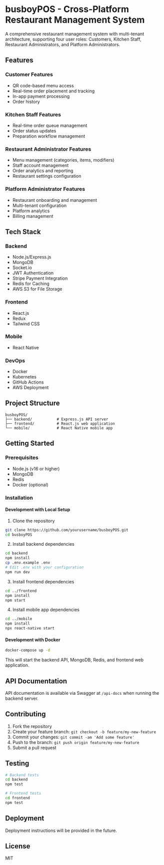 # busboyPOS - Cross-Platform Restaurant Management System

A comprehensive restaurant management system with multi-tenant architecture, supporting four user roles: Customers, Kitchen Staff, Restaurant Administrators, and Platform Administrators.

## Features

### Customer Features
- QR code-based menu access
- Real-time order placement and tracking
- In-app payment processing
- Order history

### Kitchen Staff Features
- Real-time order queue management
- Order status updates
- Preparation workflow management

### Restaurant Administrator Features
- Menu management (categories, items, modifiers)
- Staff account management
- Order analytics and reporting
- Restaurant settings configuration

### Platform Administrator Features
- Restaurant onboarding and management
- Multi-tenant configuration
- Platform analytics
- Billing management

## Tech Stack

### Backend
- Node.js/Express.js
- MongoDB
- Socket.io
- JWT Authentication
- Stripe Payment Integration
- Redis for Caching
- AWS S3 for File Storage

### Frontend
- React.js
- Redux
- Tailwind CSS

### Mobile
- React Native

### DevOps
- Docker
- Kubernetes
- GitHub Actions
- AWS Deployment

## Project Structure
```
busboyPOS/
├── backend/           # Express.js API server
├── frontend/          # React.js web application
└── mobile/            # React Native mobile app
```

## Getting Started

### Prerequisites
- Node.js (v16 or higher)
- MongoDB
- Redis
- Docker (optional)

### Installation

#### Development with Local Setup

1. Clone the repository
```bash
git clone https://github.com/yourusername/busboyPOS.git
cd busboyPOS
```

2. Install backend dependencies
```bash
cd backend
npm install
cp .env.example .env
# Edit .env with your configuration
npm run dev
```

3. Install frontend dependencies
```bash
cd ../frontend
npm install
npm start
```

4. Install mobile app dependencies
```bash
cd ../mobile
npm install
npx react-native start
```

#### Development with Docker

```bash
docker-compose up -d
```

This will start the backend API, MongoDB, Redis, and frontend web application.

## API Documentation
API documentation is available via Swagger at `/api-docs` when running the backend server.

## Contributing

1. Fork the repository
2. Create your feature branch: `git checkout -b feature/my-new-feature`
3. Commit your changes: `git commit -am 'Add some feature'`
4. Push to the branch: `git push origin feature/my-new-feature`
5. Submit a pull request

## Testing

```bash
# Backend tests
cd backend
npm test

# Frontend tests
cd frontend
npm test
```

## Deployment

Deployment instructions will be provided in the future.

## License
MIT
